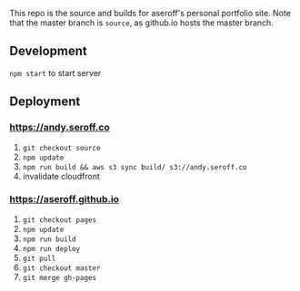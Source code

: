 This repo is the source and builds for aseroff's personal portfolio site. Note that the master branch is `source`, as github.io hosts the master branch.

## Development

`npm start` to start server

## Deployment

### https://andy.seroff.co

1. `git checkout source`
1. `npm update`
1. `npm run build && aws s3 sync build/ s3://andy.seroff.co`
1. invalidate cloudfront

### https://aseroff.github.io

1. `git checkout pages`
1. `npm update`
1. `npm run build`
1. `npm run deploy`
1. `git pull`
1. `git checkout master`
1. `git merge gh-pages`